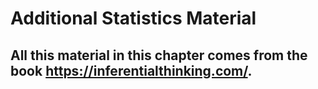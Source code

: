 Additional Statistics Material
====================

## All this material in this chapter comes from the book  https://inferentialthinking.com/.
